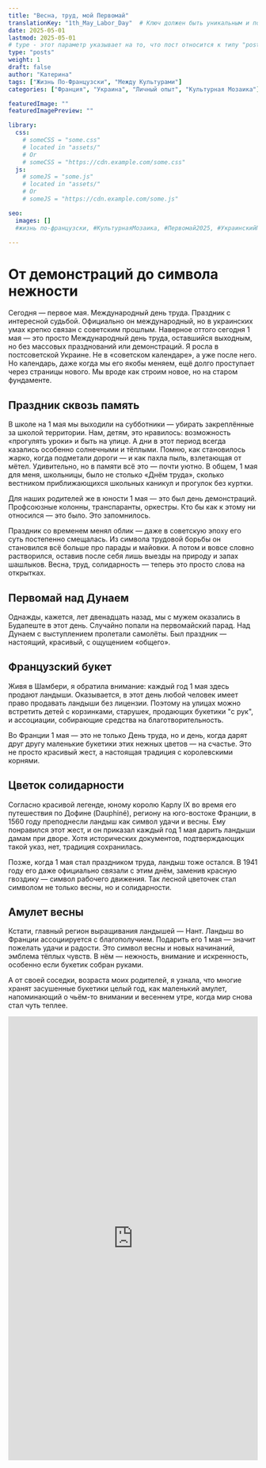 ```yaml
---
title: "Весна, труд, мой Первомай"
translationKey: "1th_May_Labor_Day"  # Ключ должен быть уникальным и постоянным
date: 2025-05-01
lastmod: 2025-05-01
# type - этот параметр указывает на то, что пост относится к типу "post"
type: "posts"
weight: 1
draft: false
author: "Катерина"
tags: ["Жизнь По-Французски", "Между Культурами"]
categories: ["Франция", "Украина", "Личный опыт", "Культурная Мозаика"]

featuredImage: ""
featuredImagePreview: ""

library:
  css:
    # someCSS = "some.css"
    # located in "assets/"
    # Or
    # someCSS = "https://cdn.example.com/some.css"
  js:
    # someJS = "some.js"
    # located in "assets/"
    # Or
    # someJS = "https://cdn.example.com/some.js"

seo:
  images: []
  #жизнь по-французски, #КультурнаяМозаика, #Первомай2025, #УкраинскийПервомай

---
```


# От демонстраций до символа нежности

Сегодня — первое мая. Международный день труда. Праздник с интересной судьбой. Официально он международный, но в украинских умах крепко связан с советским прошлым. Наверное оттого сегодня 1 мая — это просто Международный день труда, оставшийся выходным, но без массовых празднований или демонстраций. Я росла в постсоветской Украине. Не в «советском календаре», а уже после него. Но календарь, даже когда мы его якобы меняем, ещё долго проступает через страницы нового. Мы вроде как строим новое, но на старом фундаменте.

## Праздник сквозь память

В школе на 1 мая мы выходили на субботники — убирать закреплённые за школой территории. Нам, детям, это нравилось: возможность «прогулять уроки» и быть на улице. А дни в этот период всегда казались особенно солнечными и тёплыми. Помню, как становилось жарко, когда подметали дороги — и как пахла пыль, взлетающая от мётел. Удивительно, но в памяти всё это — почти уютно. В общем, 1 мая для меня, школьницы, было не столько «Днём труда», сколько вестником приближающихся школьных каникул и прогулок без куртки.

Для наших родителей же в юности 1 мая — это был день демонстраций. Профсоюзные колонны, транспаранты, оркестры. Кто бы как к этому ни относился — это было. Это запомнилось. 

Праздник со временем менял облик — даже в советскую эпоху его суть постепенно смещалась. Из символа трудовой борьбы он становился всё больше про парады и майовки. А потом и вовсе словно растворился, оставив после себя лишь выезды на природу и запах шашлыков. Весна, труд, солидарность — теперь это просто слова на открытках.

## Первомай над Дунаем

Однажды, кажется, лет двенадцать назад, мы с мужем оказались в Будапеште в этот день. Случайно попали на первомайский парад. Над Дунаем с выступлением пролетали самолёты. Был праздник — настоящий, красивый, с ощущением «общего».

## Французский букет

Живя в Шамбери, я обратила внимание: каждый год 1 мая здесь продают ландыши. Оказывается, в этот день любой человек имеет право продавать ландыши без лицензии. Поэтому на улицах можно встретить детей с корзинками, старушек, продающих букетики "с рук", и ассоциации, собирающие средства на благотворительность.

Во Франции 1 мая — это не только День труда, но и день, когда дарят друг другу маленькие букетики этих нежных цветов — на счастье. Это не просто красивый жест, а настоящая традиция с королевскими корнями.

## Цветок солидарности

Согласно красивой легенде, юному королю Карлу IX во время его путешествия по Дофине (Dauphiné), региону на юго-востоке Франции, в 1560 году преподнесли ландыш как символ удачи и весны. Ему понравился этот жест, и он приказал каждый год 1 мая дарить ландыши дамам при дворе. Хотя исторических документов, подтверждающих такой указ, нет, традиция сохранилась.

Позже, когда 1 мая стал праздником труда, ландыш тоже остался. В 1941 году его даже официально связали с этим днём, заменив красную гвоздику — символ рабочего движения. Так лесной цветочек стал символом не только весны, но и солидарности.

## Амулет весны

Кстати, главный регион выращивания ландышей — Нант. Ландыш во Франции ассоциируется с благополучием. Подарить его 1 мая — значит пожелать удачи и радости. Это символ весны и новых начинаний, эмблема тёплых чувств. В нём — нежность, внимание и искренность, особенно если букетик собран руками.

А от своей соседки, возраста моих родителей, я узнала, что многие хранят засушенные букетики целый год, как маленький амулет, напоминающий о чьём-то внимании и весеннем утре, когда мир снова стал чуть теплее.

<div style="position: relative; padding-bottom: 177.78%; height: 0; overflow: hidden;">
  <iframe src="https://youtube.com/shorts/QPueunwMmN0?feature=share" 
          frameborder="0" 
          allowfullscreen 
          style="position: absolute; top:0; left:0; width:100%; height:100%;">
  </iframe>
</div>